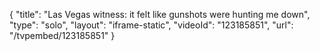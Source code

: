 {
    "title": "Las Vegas witness: it felt like gunshots were hunting me down",
    "type": "solo",
    "layout": "iframe-static",
    "videoId": "123185851",
    "url": "\/tvpembed\/123185851"
}